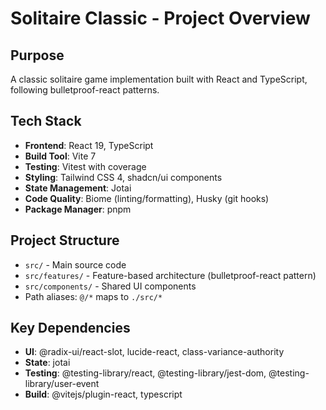 # Solitaire Classic - Project Overview

## Purpose
A classic solitaire game implementation built with React and TypeScript, following bulletproof-react patterns.

## Tech Stack
- **Frontend**: React 19, TypeScript
- **Build Tool**: Vite 7
- **Testing**: Vitest with coverage
- **Styling**: Tailwind CSS 4, shadcn/ui components
- **State Management**: Jotai
- **Code Quality**: Biome (linting/formatting), Husky (git hooks)
- **Package Manager**: pnpm

## Project Structure
- `src/` - Main source code
- `src/features/` - Feature-based architecture (bulletproof-react pattern)
- `src/components/` - Shared UI components
- Path aliases: `@/*` maps to `./src/*`

## Key Dependencies
- **UI**: @radix-ui/react-slot, lucide-react, class-variance-authority
- **State**: jotai
- **Testing**: @testing-library/react, @testing-library/jest-dom, @testing-library/user-event
- **Build**: @vitejs/plugin-react, typescript